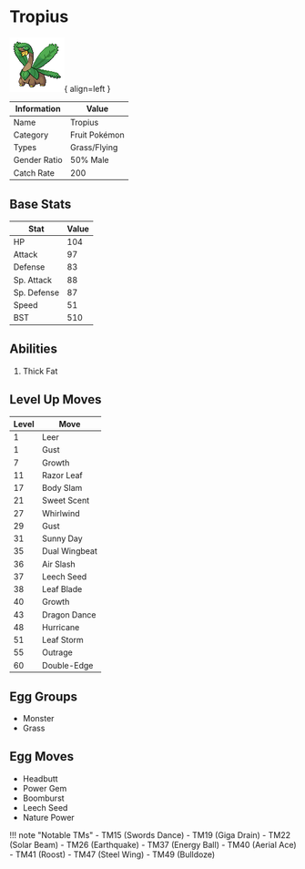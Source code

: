 # Tropius

![Tropius](../images/pokemon/357.png){ align=left }

| Information | Value |
|------------|--------|
| Name | Tropius |
| Category | Fruit Pokémon |
| Types | Grass/Flying |
| Gender Ratio | 50% Male |
| Catch Rate | 200 |

## Base Stats

| Stat | Value |
|------|-------|
| HP | 104 |
| Attack | 97 |
| Defense | 83 |
| Sp. Attack | 88 |
| Sp. Defense | 87 |
| Speed | 51 |
| BST | 510 |

## Abilities
1. Thick Fat

## Level Up Moves
| Level | Move |
|-------|------|
| 1 | Leer |
| 1 | Gust |
| 7 | Growth |
| 11 | Razor Leaf |
| 17 | Body Slam |
| 21 | Sweet Scent |
| 27 | Whirlwind |
| 29 | Gust |
| 31 | Sunny Day |
| 35 | Dual Wingbeat |
| 36 | Air Slash |
| 37 | Leech Seed |
| 38 | Leaf Blade |
| 40 | Growth |
| 43 | Dragon Dance |
| 48 | Hurricane |
| 51 | Leaf Storm |
| 55 | Outrage |
| 60 | Double-Edge |

## Egg Groups
- Monster
- Grass

## Egg Moves
- Headbutt
- Power Gem
- Boomburst
- Leech Seed
- Nature Power

!!! note "Notable TMs"
    - TM15 (Swords Dance)
    - TM19 (Giga Drain)
    - TM22 (Solar Beam)
    - TM26 (Earthquake)
    - TM37 (Energy Ball)
    - TM40 (Aerial Ace)
    - TM41 (Roost)
    - TM47 (Steel Wing)
    - TM49 (Bulldoze)
